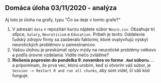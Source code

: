 ## Domáca úloha 03/11/2020 - analýza

Aj toto je úloha na grafy, typu "Čo sa deje v tomto grafe?"

1. V adresári `data` v repozitári kurzu nájdete súbor `Neuro.csv`. Obsahuje tri stĺpce, `Salary`, `Neuroticism` a `Education`. Príbeh je tento: Oddelenie ľudský zdrojov firmy sa zaoberalo faktormi, ktoré ovplyvňujú výskyt neurotických problémov u zamestnancov. 
3. Vašou úlohou je preskúmať vplyv mzdy na neurotické problémy celkovo a podľa úrovne vzdelania. Vidíte niečo zvláštne? 
3. **Riešenia poprosím do pondelka 9. novembra vo forme `.Rmd` súboru.**
   ... a pripomínam, že prvá vec, ktorú urobím, keď si otvorím váš súbor, je `Session -> Restart R and run all chunks`, aby som videl, čí váš kód funguje.


